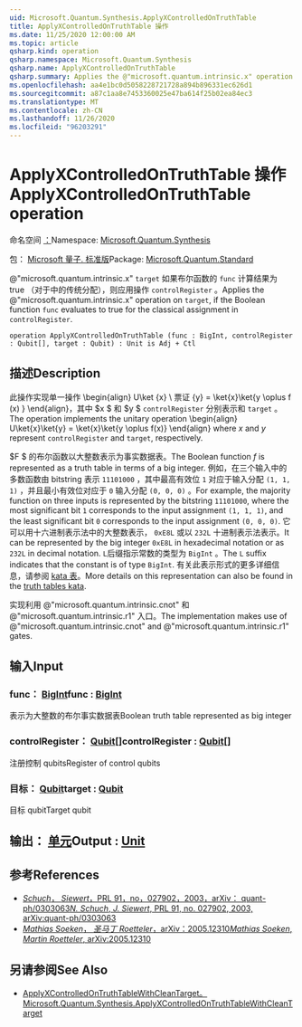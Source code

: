 ```yaml
---
uid: Microsoft.Quantum.Synthesis.ApplyXControlledOnTruthTable
title: ApplyXControlledOnTruthTable 操作
ms.date: 11/25/2020 12:00:00 AM
ms.topic: article
qsharp.kind: operation
qsharp.namespace: Microsoft.Quantum.Synthesis
qsharp.name: ApplyXControlledOnTruthTable
qsharp.summary: Applies the @"microsoft.quantum.intrinsic.x" operation on `target`, if the Boolean function `func` evaluates to true for the classical assignment in `controlRegister`.
ms.openlocfilehash: aa4e1bc0d5058228721728a894b896331ec626d1
ms.sourcegitcommit: a87c1aa8e7453360025e47ba614f25b02ea84ec3
ms.translationtype: MT
ms.contentlocale: zh-CN
ms.lasthandoff: 11/26/2020
ms.locfileid: "96203291"
---
```

# <a name="applyxcontrolledontruthtable-operation"></a><span data-ttu-id="d4ee8-102">ApplyXControlledOnTruthTable 操作</span><span class="sxs-lookup"><span data-stu-id="d4ee8-102">ApplyXControlledOnTruthTable operation</span></span>

<span data-ttu-id="d4ee8-103">命名空间 [：](xref:Microsoft.Quantum.Synthesis)</span><span class="sxs-lookup"><span data-stu-id="d4ee8-103">Namespace: [Microsoft.Quantum.Synthesis](xref:Microsoft.Quantum.Synthesis)</span></span>

<span data-ttu-id="d4ee8-104">包： [Microsoft 量子. 标准版](https://nuget.org/packages/Microsoft.Quantum.Standard)</span><span class="sxs-lookup"><span data-stu-id="d4ee8-104">Package: [Microsoft.Quantum.Standard](https://nuget.org/packages/Microsoft.Quantum.Standard)</span></span>


<span data-ttu-id="d4ee8-105">@"microsoft.quantum.intrinsic.x" `target` 如果布尔函数的 `func` 计算结果为 true （对于中的传统分配），则应用操作 `controlRegister` 。</span><span class="sxs-lookup"><span data-stu-id="d4ee8-105">Applies the @"microsoft.quantum.intrinsic.x" operation on `target`, if the Boolean function `func` evaluates to true for the classical assignment in `controlRegister`.</span></span>

```qsharp
operation ApplyXControlledOnTruthTable (func : BigInt, controlRegister : Qubit[], target : Qubit) : Unit is Adj + Ctl
```


## <a name="description"></a><span data-ttu-id="d4ee8-106">描述</span><span class="sxs-lookup"><span data-stu-id="d4ee8-106">Description</span></span>

<span data-ttu-id="d4ee8-107">此操作实现单一操作 \begin{align} U\ket {x} \ 票证 {y} = \ket{x}\ket{y \oplus f (x) } \end{align}，其中 $x $ 和 $y $ `controlRegister` 分别表示和 `target` 。</span><span class="sxs-lookup"><span data-stu-id="d4ee8-107">The operation implements the unitary operation \begin{align} U\ket{x}\ket{y} = \ket{x}\ket{y \oplus f(x)} \end{align} where $x$ and $y$ represent `controlRegister` and `target`, respectively.</span></span>

<span data-ttu-id="d4ee8-108">$F $ 的布尔函数以大整数表示为事实数据表。</span><span class="sxs-lookup"><span data-stu-id="d4ee8-108">The Boolean function $f$ is represented as a truth table in terms of a big integer.</span></span>
<span data-ttu-id="d4ee8-109">例如，在三个输入中的多数函数由 bitstring 表示 `11101000` ，其中最高有效位 `1` 对应于输入分配 `(1, 1, 1)` ，并且最小有效位对应于 `0` 输入分配 `(0, 0, 0)` 。</span><span class="sxs-lookup"><span data-stu-id="d4ee8-109">For example, the majority function on three inputs is represented by the bitstring `11101000`, where the most significant bit `1` corresponds to the input assignment `(1, 1, 1)`, and the least significant bit `0` corresponds to the input assignment `(0, 0, 0)`.</span></span>
<span data-ttu-id="d4ee8-110">它可以用十六进制表示法中的大整数表示， `0xE8L` 或以 `232L` 十进制表示法表示。</span><span class="sxs-lookup"><span data-stu-id="d4ee8-110">It can be represented by the big integer `0xE8L` in hexadecimal notation or as `232L` in decimal notation.</span></span>  <span data-ttu-id="d4ee8-111">`L`后缀指示常数的类型为 `BigInt` 。</span><span class="sxs-lookup"><span data-stu-id="d4ee8-111">The `L` suffix indicates that the constant is of type `BigInt`.</span></span>
<span data-ttu-id="d4ee8-112">有关此表示形式的更多详细信息，请参阅 [kata 表](https://github.com/microsoft/QuantumKatas/tree/main/TruthTables)。</span><span class="sxs-lookup"><span data-stu-id="d4ee8-112">More details on this representation can also be found in the [truth tables kata](https://github.com/microsoft/QuantumKatas/tree/main/TruthTables).</span></span>

<span data-ttu-id="d4ee8-113">实现利用 @"microsoft.quantum.intrinsic.cnot" 和 @"microsoft.quantum.intrinsic.r1" 入口。</span><span class="sxs-lookup"><span data-stu-id="d4ee8-113">The implementation makes use of @"microsoft.quantum.intrinsic.cnot" and @"microsoft.quantum.intrinsic.r1" gates.</span></span>

## <a name="input"></a><span data-ttu-id="d4ee8-114">输入</span><span class="sxs-lookup"><span data-stu-id="d4ee8-114">Input</span></span>

### <a name="func--bigint"></a><span data-ttu-id="d4ee8-115">func： [BigInt](xref:microsoft.quantum.lang-ref.bigint)</span><span class="sxs-lookup"><span data-stu-id="d4ee8-115">func : [BigInt](xref:microsoft.quantum.lang-ref.bigint)</span></span>

<span data-ttu-id="d4ee8-116">表示为大整数的布尔事实数据表</span><span class="sxs-lookup"><span data-stu-id="d4ee8-116">Boolean truth table represented as big integer</span></span>


### <a name="controlregister--qubit"></a><span data-ttu-id="d4ee8-117">controlRegister： [Qubit](xref:microsoft.quantum.lang-ref.qubit)[]</span><span class="sxs-lookup"><span data-stu-id="d4ee8-117">controlRegister : [Qubit](xref:microsoft.quantum.lang-ref.qubit)[]</span></span>

<span data-ttu-id="d4ee8-118">注册控制 qubits</span><span class="sxs-lookup"><span data-stu-id="d4ee8-118">Register of control qubits</span></span>


### <a name="target--qubit"></a><span data-ttu-id="d4ee8-119">目标： [Qubit](xref:microsoft.quantum.lang-ref.qubit)</span><span class="sxs-lookup"><span data-stu-id="d4ee8-119">target : [Qubit](xref:microsoft.quantum.lang-ref.qubit)</span></span>

<span data-ttu-id="d4ee8-120">目标 qubit</span><span class="sxs-lookup"><span data-stu-id="d4ee8-120">Target qubit</span></span>



## <a name="output--unit"></a><span data-ttu-id="d4ee8-121">输出： [单元](xref:microsoft.quantum.lang-ref.unit)</span><span class="sxs-lookup"><span data-stu-id="d4ee8-121">Output : [Unit](xref:microsoft.quantum.lang-ref.unit)</span></span>



## <a name="references"></a><span data-ttu-id="d4ee8-122">参考</span><span class="sxs-lookup"><span data-stu-id="d4ee8-122">References</span></span>

- [<span data-ttu-id="d4ee8-123">*Schuch*， *Siewert*，PRL 91，no，027902，2003，arXiv： quant-ph/0303063</span><span class="sxs-lookup"><span data-stu-id="d4ee8-123">*N. Schuch*, *J. Siewert*, PRL 91, no. 027902, 2003, arXiv:quant-ph/0303063</span></span>](https://arxiv.org/abs/quant-ph/0303063)
- [<span data-ttu-id="d4ee8-124">*Mathias Soeken*， *圣马丁 Roetteler*，arXiv：2005.12310</span><span class="sxs-lookup"><span data-stu-id="d4ee8-124">*Mathias Soeken*, *Martin Roetteler*, arXiv:2005.12310</span></span>](https://arxiv.org/abs/2005.12310)

## <a name="see-also"></a><span data-ttu-id="d4ee8-125">另请参阅</span><span class="sxs-lookup"><span data-stu-id="d4ee8-125">See Also</span></span>

- [<span data-ttu-id="d4ee8-126">ApplyXControlledOnTruthTableWithCleanTarget。</span><span class="sxs-lookup"><span data-stu-id="d4ee8-126">Microsoft.Quantum.Synthesis.ApplyXControlledOnTruthTableWithCleanTarget</span></span>](xref:Microsoft.Quantum.Synthesis.ApplyXControlledOnTruthTableWithCleanTarget)